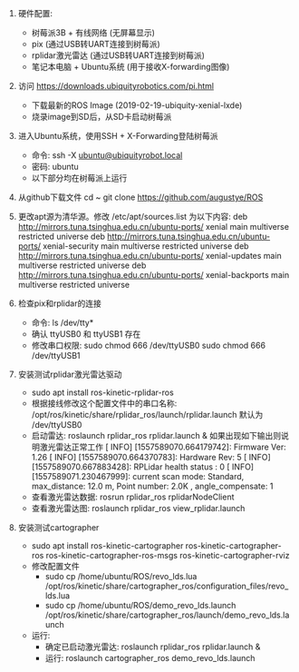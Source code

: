 1. 硬件配置:
    - 树莓派3B + 有线网络 (无屏幕显示)
    - pix (通过USB转UART连接到树莓派)
    - rplidar激光雷达 (通过USB转UART连接到树莓派)
    - 笔记本电脑 + Ubuntu系统 (用于接收X-forwarding图像)

2. 访问 https://downloads.ubiquityrobotics.com/pi.html 
    - 下载最新的ROS Image (2019-02-19-ubiquity-xenial-lxde)
    - 烧录image到SD后，从SD卡启动树莓派

3. 进入Ubuntu系统，使用SSH + X-Forwarding登陆树莓派
    - 命令: ssh -X ubuntu@ubiquityrobot.local 
    - 密码: ubuntu
    - 以下部分均在树莓派上运行

4. 从github下载文件
    cd ~
    git clone https://github.com/augustye/ROS

5. 更改apt源为清华源。修改 /etc/apt/sources.list 为以下内容:
    deb http://mirrors.tuna.tsinghua.edu.cn/ubuntu-ports/ xenial main multiverse restricted universe
    deb http://mirrors.tuna.tsinghua.edu.cn/ubuntu-ports/ xenial-security main multiverse restricted universe
    deb http://mirrors.tuna.tsinghua.edu.cn/ubuntu-ports/ xenial-updates main multiverse restricted universe
    deb http://mirrors.tuna.tsinghua.edu.cn/ubuntu-ports/ xenial-backports main multiverse restricted universe

6. 检查pix和rplidar的连接
    - 命令: ls /dev/tty*
    - 确认 ttyUSB0 和 ttyUSB1 存在
    - 修改串口权限:
        sudo chmod 666 /dev/ttyUSB0
        sudo chmod 666 /dev/ttyUSB1

7. 安装测试rplidar激光雷达驱动
    - sudo apt install ros-kinetic-rplidar-ros 
    - 根据接线修改这个配置文件中的串口名称: /opt/ros/kinetic/share/rplidar_ros/launch/rplidar.launch
      默认为 /dev/ttyUSB0
    - 启动雷达: roslaunch rplidar_ros rplidar.launch &
      如果出现如下输出则说明激光雷达正常工作
        [ INFO] [1557589070.664179742]: Firmware Ver: 1.26
        [ INFO] [1557589070.664370783]: Hardware Rev: 5
        [ INFO] [1557589070.667883428]: RPLidar health status : 0
        [ INFO] [1557589071.230467999]: current scan mode: Standard, max_distance: 12.0 m, Point number: 2.0K , angle_compensate: 1
    - 查看激光雷达数据: rosrun rplidar_ros rplidarNodeClient
    - 查看激光雷达图: roslaunch rplidar_ros view_rplidar.launch

6. 安装测试cartographer
    - sudo apt install ros-kinetic-cartographer ros-kinetic-cartographer-ros ros-kinetic-cartographer-ros-msgs ros-kinetic-cartographer-rviz
    - 修改配置文件
        - sudo cp /home/ubuntu/ROS/revo_lds.lua /opt/ros/kinetic/share/cartographer_ros/configuration_files/revo_lds.lua
        - sudo cp /home/ubuntu/ROS/demo_revo_lds.launch /opt/ros/kinetic/share/cartographer_ros/launch/demo_revo_lds.launch
    - 运行: 
        - 确定已启动激光雷达: roslaunch rplidar_ros rplidar.launch &
        - 运行: roslaunch cartographer_ros demo_revo_lds.launch
